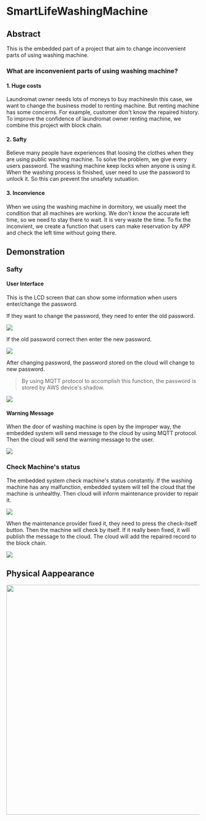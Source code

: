 # SmartLifeWashingMachine
## Abstract
This is the embedded part of a project that aim to change inconvenient parts of using washing machine.

### What are inconvenient parts of using washing machine?
#### 1. Huge costs
Laundromat owner needs lots of moneys to buy machinesIn this case, we want to change the business model to renting machine. But renting machine has some concerns. For example, customer don't know the repaired history. To improve the confidence of laundromat owner renting machine, we combine this project with block chain.

#### 2. Safty
Believe many people have experiences that loosing the clothes when they are using public washing machine. To solve the problem, we give every users password. The washing machine keep locks when anyone is using it. When the washing process is finished, user need to use the password to unlock it. So this can prevent the unsafety sutuation.

#### 3. Inconvience
When we using the washing machine in dormitory, we usually meet the condition that all machines are working. We don't know the accurate left time, so we need to stay there to wait. It is very waste the time. To fix the inconvient, we create a function that users can make reservation by APP and check the left time without going there.

## Demonstration

### Safty
#### User Interface
This is the LCD screen that can show some information when users enter/change the password.

If they want to change the password, they need to enter the old password.

![](https://i.imgur.com/AazfL7T.png)

If the old password correct then enter the new password.

![](https://i.imgur.com/e2WVFSq.png)

After changing password, the password stored on the cloud will change to new password.
> By using MQTT protocol to accomplish this function, the password is stored by AWS device's shadow.

![](https://i.imgur.com/jyo4Szj.png)

#### Warning Message

When the door of washing machine is open by the improper way, the embedded system will send message to the cloud by using MQTT protocol. Then the cloud will send the warning message to the user.

![](https://i.imgur.com/Kef2EmI.png)

### Check Machine's status

The embedded system check machine's status constantly. If the washing machine has any malfunction, embedded system will tell the cloud that the machine is unhealthy. Then cloud will inform maintenance provider to repair it.

![](https://i.imgur.com/h5m5tqh.png)

When the maintenance provider fixed it, they need to press the check-itself button. Then the machine will check by itself. If it really been fixed, it will publish the message to the cloud. The cloud will add the repaired record to the block chain.

![](https://i.imgur.com/LQhXFtd.png)

## Physical Aappearance

<img src="https://i.imgur.com/Mj0Vp1J.jpg" width="600">
